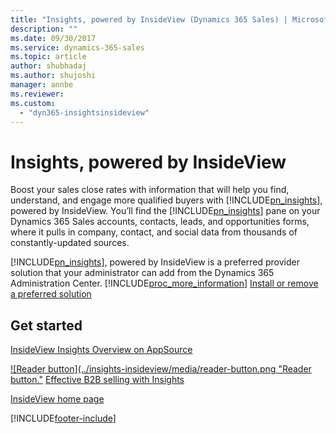 ```yaml
---
title: "Insights, powered by InsideView (Dynamics 365 Sales) | MicrosoftDocs"
description: ""
ms.date: 09/30/2017
ms.service: dynamics-365-sales
ms.topic: article
author: shubhadaj
ms.author: shujoshi
manager: annbe
ms.reviewer: 
ms.custom: 
  - "dyn365-insightsinsideview"
---
```


# Insights, powered by InsideView
Boost your sales close rates with information that will help you find, understand, and engage more qualified buyers with [!INCLUDE[pn_insights](../includes/pn-insights.md)],  powered by InsideView. You’ll find the [!INCLUDE[pn_insights](../includes/pn-insights.md)] pane on your Dynamics 365 Sales accounts, contacts, leads, and opportunities forms, where it pulls in company, contact, and social data from thousands of constantly-updated sources.

 [!INCLUDE[pn_insights](../includes/pn-insights.md)], powered by InsideView is a preferred provider solution that your administrator can add from the Dynamics 365 Administration Center. [!INCLUDE[proc_more_information](../includes/proc-more-information.md)] [Install or remove a preferred solution](/power-platform/admin/install-remove-preferred-solution)

## Get started
 [InsideView Insights Overview on AppSource](https://go.microsoft.com/fwlink/p/?linkid=2061233)

 [![Reader button](../insights-insideview/media/reader-button.png "Reader button."](https://go.microsoft.com/fwlink/p/?LinkId=524621) [Effective B2B selling with Insights](https://go.microsoft.com/fwlink/p/?LinkId=524621)

 [InsideView home page](https://go.microsoft.com/fwlink/p/?LinkId=524622)


[!INCLUDE[footer-include](../includes/footer-banner.md)]
